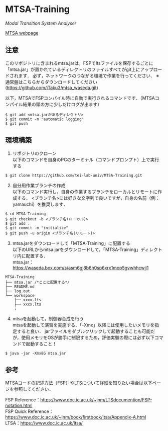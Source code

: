 # MTSA-Training
*Modal Transition System Analyser*

[MTSA webpage](http://mtsa.dc.uba.ar/)

## 注意 ##
このリポジトリに含まれるmtsa.jarは，FSPでltsファイルを保存するごとに「mtsa.jar」が置かれているディレクトリのファイルすべてがgit上にアップロードされます．
必ず，ネットワークのつながる環境で作業を行ってください．
※通常盤はこちらからダウンロードしてください(https://github.com/iTaku3/mtsa_waseda.git)

以下，MTSAでFSPコンパイル時に自動で実行されるコマンドです．（MTSAコンパイル結果の頭の方に少しだけログが出ます）
```
$ git add <mtsa.jarがあるディレクトリ>
$ git commit -m "automatic logging"
$ git push
```

## 環境構築 ##
1. リポジトリのクローン  
以下のコマンドを自身のPCのターミナル（コマンドプロンプト）上で実行する
```
$ git clone https://github.com/tei-lab-univ/MTSA-Training.git
```

2. 自分用作業ブランチの作成  
以下のコマンド実行し，自身の作業するブランチをローカルとリモートに作成する．
<ブランチ名>には好きな文字列で良いですが，自身の名前（例：yamauchi）を推奨します．
```
$ cd MTSA-Training
$ git checkout -b <ブランチ名(ローカル)>
$ git add .
$ git commit -m "initialize"
$ git push -u origin <ブランチ名(リモート)>
```

3. mtsa.jarをダウンロードして「MTSA-Training」に配置する  
以下のURLからmtsa.jarをダウンロードして，「MTSA-Training」ディレクトリ内に配置する．  
mtsa.jar：https://waseda.box.com/s/asm6gj8b6h0sp6xrx1mop5gvwhhcwjj1
```
MTSA-Training
├── mtsa.jar /*ここに配置する*/
├── README.md
├── log.out
└── workspace
    ├── xxxx.lts
    ├── xxxx.lts
    :
```

4. mtsaを起動して，制御器合成を行う  
mtsaを起動して演習を実施する．「-Xmx」以降には使用したいメモリを指定すると良い．
jarファイルをダブルクリックして起動することも可能だが，使用メモリをOSが勝手に制限するため，評価実験の際には必ず以下コマンドで起動すること！
```
$ java -jar -Xmx8G mtsa.jar
```

## 参考 ##
MTSAコードの記述方法（FSP）やLTSについて詳細を知りたい場合は以下ページを参照してください．  
  
FSP Reference：https://www.doc.ic.ac.uk/~jnm/LTSdocumention/FSP-notation.html  
FSP Quick Reference：https://www.doc.ic.ac.uk/~jnm/book/firstbook/ltsa/Appendix-A.html  
LTSA：https://www.doc.ic.ac.uk/ltsa/  